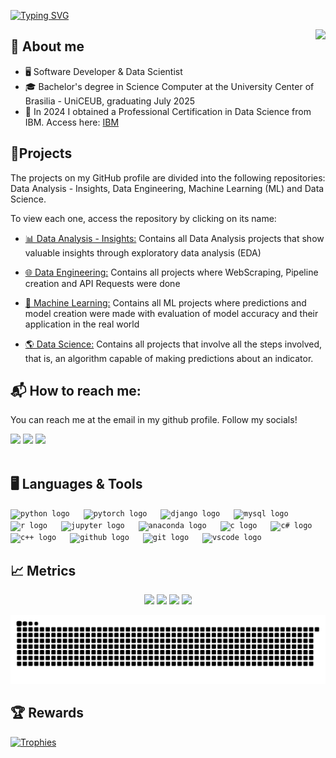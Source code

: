 [![Typing SVG](https://readme-typing-svg.herokuapp.com?font=Roboto+Mono&size=28&duration=3500&pause=200&color=F7E6F5&center=true&width=800&lines=Hello!+I'm+Augusto+Oliveira!+👋🏻)](https://git.io/typing-svg)

<img align="right" src="https://visitor-badge.laobi.icu/badge?page_id=gut0oliveira.gut0oliveira&left_color=royalblue&right_color=black" />

## 📖 About me
- 🖥 Software Developer & Data Scientist
- 🎓 Bachelor's degree in Science Computer at the  University Center of Brasilia - UniCEUB, graduating July 2025
- 🌟 In 2024 I obtained a Professional Certification in Data Science from IBM. Access here: [IBM](https://www.coursera.org/account/accomplishments/professional-cert/7EFVREK5NY5X)

## 🚀Projects

The projects on my GitHub profile are divided into the following repositories: Data Analysis - Insights, Data Engineering, Machine Learning (ML) and Data Science.

To view each one, access the repository by clicking on its name:

- [📊 Data Analysis - Insights:](https://github.com/gut0oliveira/Data-Analysis-Insights) Contains all Data Analysis projects that show valuable insights through exploratory data analysis (EDA)

- [🌐 Data Engineering:](https://github.com/gut0oliveira/Data-Engineering) Contains all projects where WebScraping, Pipeline creation and API Requests were done

- [🤖 Machine Learning:](https://github.com/gut0oliveira/Machine-Learning) Contains all ML projects where predictions and model creation were made with evaluation of model accuracy and their application in the real world

- [🌎 Data Science:](https://github.com/gut0oliveira/Data-Science) Contains all projects that involve all the steps involved, that is, an algorithm capable of making predictions about an indicator.


## 📬 How to reach me:
  You can reach me at the email in my github profile. Follow my socials!
  <div>
    <a href="https://github.com/gut0oliveira">
    <a href="https://www.linkedin.com/in/augusto-oliveira-silva/"><img src="https://img.shields.io/badge/LinkedIn-0077B5?style=for-the-badge&logo=linkedin&logoColor=white"></a>
    <a href="mailto:augusto010oliveira@gmail.com"><img src="https://img.shields.io/badge/Gmail-D14836?style=for-the-badge&logo=gmail&logoColor=white"></a>
    <a href="https://www.instagram.com/augusto__olv"><img src="https://img.shields.io/badge/Instagram-E4405F?style=for-the-badge&logo=instagram&logoColor=white"></a>
</div><br/>

## 🖥️ Languages & Tools
<div align="left">
    <code><img src="https://cdn.jsdelivr.net/gh/devicons/devicon/icons/python/python-original.svg" height="30" alt="python logo"  /></code>
  <img width="14" />
    <code><img src="https://skillicons.dev/icons?i=pytorch" height="30" alt="pytorch logo"  /></code>
  <img width="14" />
    <code><img src="https://skillicons.dev/icons?i=django" height="30" alt="django logo"  /></code>
  <img width="14" />
    <code><img src="https://skillicons.dev/icons?i=mysql" height="30" alt="mysql logo"  /></code>
  <img width="14" />
    <code><img src="https://skillicons.dev/icons?i=r" height="30" alt="r logo"  /></code>
  <img width="14" />
    <code><img src="https://cdn.jsdelivr.net/gh/devicons/devicon/icons/jupyter/jupyter-original.svg" height="30" alt="jupyter logo"  /></code>
  <img width="14" />
    <code><img src="https://skillicons.dev/icons?i=anaconda" height="30" alt="anaconda logo"  /></code>
  <img width="14" />
    <code><img src="https://skillicons.dev/icons?i=c" height="30" alt="c logo"  /></code>
  <img width="14" />
    <code><img src="https://skillicons.dev/icons?i=cs" height="30" alt="c# logo"  /></code>
  <img width="14" />
    <code><img src="https://skillicons.dev/icons?i=cpp" height="30" alt="c++ logo"  /></code>
  <img width="14" />
    <code><img src="https://skillicons.dev/icons?i=github" height="30" alt="github logo"  /></code>
  <img width="14" />
    <code><img src="https://cdn.jsdelivr.net/gh/devicons/devicon/icons/git/git-original.svg" height="30" alt="git logo"  /></code>
  <img width="14" />
    <code><img src="https://skillicons.dev/icons?i=vscode" height="30" alt="vscode logo"  /></code>
  <img width="14" />
</div>

## 📈 Metrics
<div align="center">
  <img width="440px" src="https://github-readme-stats.vercel.app/api?username=gut0oliveira&show_icons=true&theme=midnight-purple">
  <img width="385px" src="https://github-readme-stats.anuraghazra1.vercel.app/api/top-langs/?username=gut0oliveira&layout=compact&theme=midnight-purple" />
  <img width="440px" src="https://github-readme-activity-graph.vercel.app/graph?username=gut0oliveira&bg_color=141414&color=cac9cf&line=2b00ff&point=ffffff&area=true&hide_border=false" >
  <img width="385px" src="https://github-readme-streak-stats.herokuapp.com/?user=gut0oliveira&theme=midnight-purple" />
</div>

![Snake animation](https://raw.githubusercontent.com/gut0oliveira/gut0oliveira/output/github-contribution-grid-snake-dark.svg)

## 🏆 Rewards
[![Trophies](https://github-profile-trophy.vercel.app/?username=gut0oliveira&theme=radical)](https://github.com/ryo-ma/github-profile-trophy)

